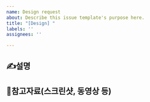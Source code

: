 ```yaml
---
name: Design request
about: Describe this issue template's purpose here.
title: "[Design] "
labels: ''
assignees: ''

---
```


## ✍️설명


## 🌈참고자료(스크린샷, 동영상 등)
